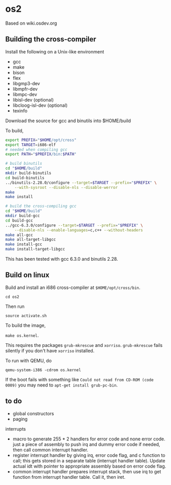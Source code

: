 # os2

Based on wiki.osdev.org

## Building the cross-compiler

Install the following on a Unix-like environment
- gcc
- make
- bison
- flex
- libgmp3-dev
- libmpfr-dev
- libmpc-dev
- libisl-dev (optional)
- libcloog-isl-dev (optional)
- texinfo

Download the source for gcc and binutils into $HOME/build

To build,
```bash
export PREFIX="$HOME/opt/cross"
export TARGET=i686-elf
# needed when compiling gcc
export PATH="$PREFIX/bin:$PATH"

# build binutils
cd "$HOME/build"
mkdir build-binutils
cd build-binutils
../binutils-2.28.0/configure --target=$TARGET --prefix="$PREFIX" \
	--with-sysroot --disable-nls --disable-werror
make
make install

# build the cross-compiling gcc
cd "$HOME/build"
mkdir build-gcc
cd build-gcc
../gcc-6.3.0/configure --target=$TARGET --prefix="$PREFIX" \
	--disable-nls --enable-languages=c,c++ --without-headers
make all-gcc
make all-target-libgcc
make install-gcc
make install-target-libgcc
```

This has been tested with gcc 6.3.0 and binutils 2.28.

## Build on linux

Build and install an i686 cross-compiler at `$HOME/opt/cross/bin`.

`cd os2`

Then run

`source activate.sh`

To build the image,

`make os.kernel`.

This requires the packages `grub-mkrescue` and `xorriso`.
`grub-mkrescue` fails silently if you don't have `xorriso` installed.

To run with QEMU, do

`qemu-system-i386 -cdrom os.kernel`

If the boot fails with something like `Could not read from CD-ROM (code 0009)`
you may need to `apt-get install grub-pc-bin`.

## to do

- global constructors
- paging

interrupts
- macro to generate 255 * 2 handlers for error code and none error code. 
just a piece of assembly to push irq and dummy error code if needed, then call
common interrupt handler.
- register interrupt handler by giving irq, error code flag, and c function to
call; this gets stored in a separate table (interrupt handler table). Update
actual idt with pointer to appropriate assembly based on error code flag.
- common interrupt handler prepares interrupt stack, then use irq to get
  function from interrupt handler table. Call it, then iret.

